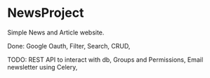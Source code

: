 # NewsProject
Simple News and Article website.

Done:
Google Oauth,
Filter, Search, CRUD,

TODO:
REST API to interact with db,
Groups and Permissions,
Email newsletter using Celery,
